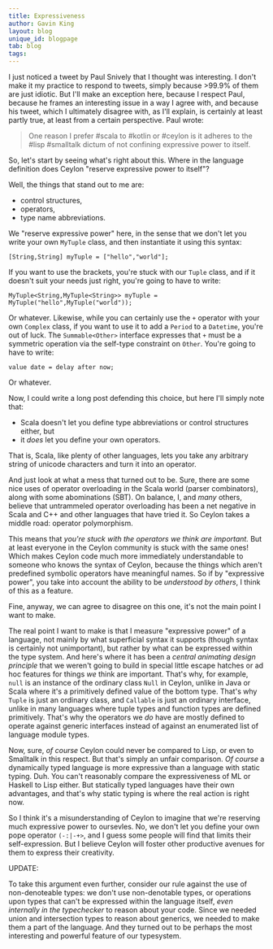 ```yaml
---
title: Expressiveness
author: Gavin King
layout: blog
unique_id: blogpage
tab: blog
tags:
---
```

I just noticed a tweet by Paul Snively that I thought was interesting.
I don't make it my practice to respond to tweets, simply because >99.9%
of them are just idiotic. But I'll make an exception here, because I
respect Paul, because he frames an interesting issue in a way I agree
with, and because his tweet, which I ultimately disagree with, as I'll
explain, is certainly at least partly true, at least from a certain
perspective. Paul wrote:

> One reason I prefer #scala to #kotlin or #ceylon is it adheres to the #lisp #smalltalk 
> dictum of not confining expressive power to itself.

So, let's start by seeing what's right about this. Where in the language
definition does Ceylon "reserve expressive power to itself"?

Well, the things that stand out to me are:

- control structures,
- operators, 
- type name abbreviations.

We "reserve expressive power" here, in the sense that we don't let you
write your own `MyTuple` class, and then instantiate it using this 
syntax:

<!-- try: -->
    [String,String] myTuple = ["hello","world"];

If you want to use the brackets, you're stuck with our `Tuple` class, and
if it doesn't suit your needs just right, you're going to have to write:

<!-- try: -->
    MyTuple<String,MyTuple<String>> myTuple = MyTuple("hello",MyTuple("world"));

Or whatever. Likewise, while you can certainly use the `+` operator with
your own `Complex` class, if you want to use it to add a `Period` to a
`Datetime`, you're out of luck. The `Summable<Other>` interface expresses 
that `+` must be a symmetric operation via the self-type constraint on
`Other`. You're going to have to write:

<!-- try: -->
    value date = delay after now;

Or whatever.

Now, I could write a long post defending this choice, but here I'll 
simply note that:

- Scala doesn't let you define type abbreviations or control structures 
  either, but
- it _does_ let you define your own operators.

That is, Scala, like plenty of other languages, lets you take any 
arbitrary string of unicode characters and turn it into an operator.

And just look at what a mess that turned out to be. Sure, there are some
nice uses of operator overloading in the Scala world (parser combinators), 
along with some abominations (SBT). On balance, I, and _many_ others, 
believe that untrammeled operator overloading has been a net negative in
Scala and C++ and other languages that have tried it. So Ceylon takes a
middle road: operator polymorphism.

This means that _you're stuck with the operators we think are important._
But at least everyone in the Ceylon community is stuck with the same 
ones! Which makes Ceylon code much more immediately understandable to 
someone who knows the syntax of Ceylon, because the things which aren't
predefined symbolic operators have meaningful names. So if by 
"expressive power", you take into account the ability to be _understood
by others_, I think of this as a feature.

Fine, anyway, we can agree to disagree on this one, it's not the main
point I want to make. 

The real point I want to make is that I measure "expressive power" of a 
language, not mainly by what superficial syntax it supports (though 
syntax is certainly not unimportant), but rather by what can be expressed 
within the type system. And here's where it has been a _central animating 
design principle_ that we weren't going to build in special little escape 
hatches or ad hoc features for things _we_ think are important. That's 
why, for example, `null` is an instance of the ordinary class `Null` in 
Ceylon, unlike in Java or Scala where it's a primitively defined value of 
the bottom type. That's why `Tuple` is just an ordinary class, and 
`Callable` is just an ordinary interface, unlike in many languages where 
tuple types and function types are defined primitively. That's why the
operators we _do_ have are mostly defined to operate against generic 
interfaces instead of against an enumerated list of language module 
types.

Now, sure, _of course_ Ceylon could never be compared to Lisp, or even to
Smalltalk in this respect. But that's simply an unfair comparison. _Of 
course_ a dynamically typed language is more expressive than a language 
with static typing. Duh. You can't reasonably compare the expressiveness 
of ML or Haskell to Lisp either. But statically typed languages have their
own advantages, and that's why static typing is where the real action is 
right now.

So I think it's a misunderstanding of Ceylon to imagine that we're 
reserving much expressive power to oursevles. No, we don't let you define
your own pope operator `(-:|-+>`, and I guess some people will find that
limits their self-expression. But I believe Ceylon will foster other
productive avenues for them to express their creativity.

UPDATE:

To take this argument even further, consider our rule against the use of
non-denoteable types: we don't use non-denotable types, or operations 
upon types that can't be expressed within the language itself, _even
internally in the typechecker_ to reason about your code. Since we needed
union and intersection types to reason about generics, we needed to make
them a part of the language. And they turned out to be perhaps the most
interesting and powerful feature of our typesystem.
